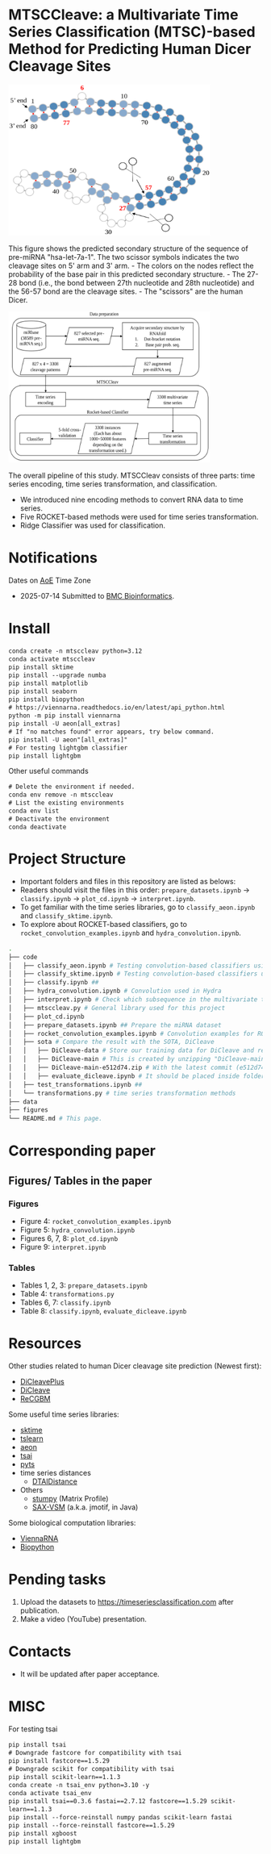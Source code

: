 # MTSCCleave: a Multivariate Time Series Classification (MTSC)-based Method for Predicting Human Dicer Cleavage Sites
<!-- https://stackoverflow.com/questions/39777166/display-pdf-image-in-markdown -->
<!-- for d in *.pdf ; do inkscape --without-gui --file=$d --export-plain-svg=${d%.*}.svg ; done -->
<!-- ![Predicted secondary structure of the sequence S of pri-miRNA “hsa-let-7a-1".](figures/hsa-let-7a-1_ss.svg.pptx.svg) -->
<img src="figures/hsa-let-7a-1_ss.svg.pptx.svg" alt="Predicted secondary structure of the sequence S of pri-miRNA hsa-let-7a-1." width="400" height="300">

This figure shows the predicted secondary structure of the sequence of pre-miRNA "hsa-let-7a-1". The two scissor symbols indicates the two cleavage sites on 5' arm and 3' arm.
    - The colors on the nodes reflect the probability of the base pair in this predicted secondary structure.
    - The 27-28 bond (i.e., the bond between 27th nucleotide and 28th nucleotide) and the 56-57 bond are the cleavage sites.
    - The "scissors" are the human Dicer.

<!-- ![The overall pipeline of this study.](figures/pipeline.pptx.svg) -->
<img src="figures/pipeline.pptx.svg" alt="The overall pipeline of this study." width="400" height="300">

The overall pipeline of this study.
MTSCCleav consists of three parts: time series encoding, time series transformation, and classification. 
- We introduced nine encoding methods to convert RNA data to time series.
- Five ROCKET-based methods were used for time series transformation. 
- Ridge Classifier was used for classification.

# Notifications
Dates on [AoE](https://www.timeanddate.com/time/zones/aoe) Time Zone
- 2025-07-14 Submitted to [BMC Bioinformatics](https://bmcbioinformatics.biomedcentral.com/).

# Install
```
conda create -n mtsccleav python=3.12
conda activate mtsccleav
pip install sktime
pip install --upgrade numba
pip install matplotlib
pip install seaborn
pip install biopython
# https://viennarna.readthedocs.io/en/latest/api_python.html
python -m pip install viennarna
pip install -U aeon[all_extras]
# If "no matches found" error appears, try below command.
pip install -U aeon"[all_extras]"
# For testing lightgbm classifier
pip install lightgbm
```
Other useful commands
```
# Delete the environment if needed.
conda env remove -n mtsccleav
# List the existing environments
conda env list
# Deactivate the environment
conda deactivate
```
# Project Structure
- Important folders and files in this repository are listed as belows:
- Readers should visit the files in this order: `prepare_datasets.ipynb` -> `classify.ipynb` -> `plot_cd.ipynb` -> `interpret.ipynb`.
- To get familiar with the time series libraries, go to `classify_aeon.ipynb` and `classify_sktime.ipynb`.
- To explore about ROCKET-based classifiers, go to `rocket_convolution_examples.ipynb` and `hydra_convolution.ipynb`.
```bash
.
├── code
│   ├── classify_aeon.ipynb # Testing convolution-based classifiers using aeon library
│   ├── classify_sktime.ipynb # Testing convolution-based classifiers using sktime library
│   ├── classify.ipynb ##
│   ├── hydra_convolution.ipynb # Convolution used in Hydra
│   ├── interpret.ipynb # Check which subsequence in the multivariate time series is important for classification
│   ├── mtsccleav.py # General library used for this project
│   ├── plot_cd.ipynb
│   ├── prepare_datasets.ipynb ## Prepare the miRNA dataset
│   ├── rocket_convolution_examples.ipynb # Convolution examples for ROCKET
│   ├── sota # Compare the result with the SOTA, DiCleave
│   │   ├── DiCleave-data # Store our training data for DiCleave and results returned by DiCleave
│   │   ├── DiCleave-main # This is created by unzipping "DiCleave-main-e512d74.zip"
│   │   ├── DiCleave-main-e512d74.zip # With the latest commit (e512d74), accessed on 2025-06-17
│   │   ├── evaluate_dicleave.ipynb # It should be placed inside folder "DiCleave-main" for correct path.
│   ├── test_transformations.ipynb ##
│   └── transformations.py # time series transformation methods
├── data
├── figures
└── README.md # This page.
```
# Corresponding paper
## Figures/ Tables in the paper
### Figures
- Figure 4: `rocket_convolution_examples.ipynb`
- Figure 5: `hydra_convolution.ipynb`
- Figures 6, 7, 8: `plot_cd.ipynb`
- Figure 9: `interpret.ipynb` 

### Tables
- Tables 1, 2, 3: `prepare_datasets.ipynb`
- Table 4: `transformations.py`
- Tables 6, 7: `classify.ipynb`
- Table 8: `classify.ipynb`, `evaluate_dicleave.ipynb`

# Resources
Other studies related to human Dicer cleavage site prediction (Newest first):
- [DiCleavePlus](https://github.com/MGuard0303/DiCleavePlus)
- [DiCleave](https://github.com/MGuard0303/DiCleave)
- [ReCGBM](https://github.com/ryuu90/ReCGBM)

Some useful time series libraries:
- [sktime](https://www.sktime.net/en/stable/)
- [tslearn](https://tslearn.readthedocs.io/en/stable/)
- [aeon](https://www.aeon-toolkit.org/en/stable/index.html)
- [tsai](https://timeseriesai.github.io/tsai/)
- [pyts](https://pyts.readthedocs.io/en/stable/index.html)
- time series distances
    - [DTAIDistance](https://dtaidistance.readthedocs.io/en/latest/)
- Others
    - [stumpy](https://stumpy.readthedocs.io/en/latest/) (Matrix Profile)
    - [SAX-VSM](https://jmotif.github.io/sax-vsm_site/) (a.k.a. jmotif, in Java)
    
Some biological computation libraries:
- [ViennaRNA](https://viennarna.readthedocs.io/en/latest/index.html)
- [Biopython](https://biopython.org/)

# Pending tasks
1. Upload the datasets to https://timeseriesclassification.com after publication.
1. Make a video (YouTube) presentation.

# Contacts
- It will be updated after paper acceptance.

# MISC
For testing tsai
```
pip install tsai
# Downgrade fastcore for compatibility with tsai 
pip install fastcore==1.5.29
# Downgrade scikit for compatibility with tsai 
pip install scikit-learn==1.1.3
conda create -n tsai_env python=3.10 -y
conda activate tsai_env
pip install tsai==0.3.6 fastai==2.7.12 fastcore==1.5.29 scikit-learn==1.1.3
pip install --force-reinstall numpy pandas scikit-learn fastai
pip install --force-reinstall fastcore==1.5.29
pip install xgboost
pip install lightgbm
```